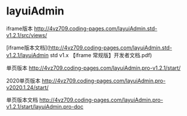 # layuiAdmin

iframe版本 http://4vz709.coding-pages.com/layuiAdmin.std-v1.2.1/src/views/

[iframe版本文档](http://4vz709.coding-pages.com/layuiAdmin.std-v1.2.1/layuiAdmin std v1.x 【iframe 常规版】开发者文档.pdf)

单页版本 http://4vz709.coding-pages.com/layuiAdmin.pro-v1.2.1/start/

2020单页版本 http://4vz709.coding-pages.com/layuiAdmin.pro-v2020.1.24/start/

单页版本文档 http://4vz709.coding-pages.com/layuiAdmin.pro-v1.2.1/start/layuiAdmin.pro-doc